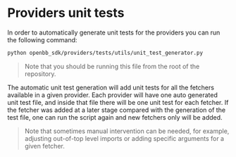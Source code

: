 # Providers unit tests

In order to automatically generate unit tests for the providers you can run the following command:

```bash
python openbb_sdk/providers/tests/utils/unit_test_generator.py
```

> Note that you should be running this file from the root of the repository.

The automatic unit test generation will add unit tests for all the fetchers available in a given provider.
Each provider will have one auto generated unit test file, and inside that file there will be one unit test for each fetcher.
If the fetcher was added at a later stage compared with the generation of the test file, one can run the script again and new fetchers only will be added.

> Note that sometimes manual intervention can be needed, for example, adjusting out-of-top level imports or adding specific arguments for a given fetcher.
